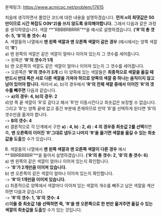 문제링크: https://www.acmicpc.net/problem/17615

처음에 생각하면서 풀었던 코드에 대한 내용을 설명하겠습니다. **먼저 n의 최댓값은 50만이므로 시간 복잡도 O(N^2)을 쓰지 않도록 유의해야합니다.** 그래서 다음과 같은 과정을 생각하였습니다. 색깔 **"RBBBRBRRR"**을 예시로 설명하겠습니다. **('R'의 총 갯수: 5, 'B'의 총 갯수: 4)**  
A. 색깔들의 나열에서 **맨 왼쪽 색깔과 맨 오른쪽 색깔이 같은 경우** (예시에서는 양쪽 색깔이 **'R'**)  
 a) 맨 왼쪽의 색깔은 같은 색깔이 얼마나 이어져 있는지 그 갯수를 세어줍니다.  
 -> 왼쪽은 **'R'의 갯수가 1개**  
 b) 맨 오른쪽의 색깔도 같은 색깔이 얼마나 이어져 있는지 그 갯수를 세어줍니다.  
 -> 오른쪽은 **'R'의 갯수가 3개**
c) 이 양쪽에 있는 색깔들은 **최종적으로 색깔을 옮길 때 반드시 반대 쪽은 서로 다른 색깔을 가져야 하므로 양쪽의 색깔 중 하나는 움직이지 않고 남아 있어야 합니다.** 따라서 a), b)각 경우에서 **'R'의 전체 색깔 중에서 이어진 'R'의 갯수를 빼주면** 다음과 같습니다.  
 -> **a)의 경우: 4, b)의 경우: 2**  
 d)양 쪽 끝 색깔이 'R'로 같다고 해서 'R'만 이동시킨다고 최솟값은 보장할 수 없습니다. 그리고 'B'는 양쪽 끝에 없고 중간 부분에 존재하므로 만약 'B'를 선택하게 된다면 'B'의 갯수만큼 옮겨야 합니다.  
 -> **B의 갯수: 4**  
 e) 결론적으로 각 단계에서 구한 **a) : 4, b) : 2, d) : 4 의 경우중 최솟값 2를 선택**하면 즉, **맨 오른쪽의 이어진 'R'그대로 냅두고 나머지 'R'을 옮기면 색깔을 옮길 수 있는 최솟값을 도출**할 수가 있습니다.

B. 색깔들의 나열에서 **맨 왼쪽 색깔과 맨 오른쪽 색깔이 다른 경우** 예시 **'BBRBBBBR'**을 들어서 설명하겠습니다. **('R'의 총 갯수: 2, 'B'의 총 갯수: 6)**  
 a) 맨 왼쪽의 같은 색깔이 얼마나 이어져 있는지 확인합니다.  
 -> **'B'가 2개만큼 이어져 있습니다.**  
 b) 맨 오른쪽의 같은 색깔이 얼마나 이어져 있는지 확인합니다.  
 -> **'R'이 1개만큼 이어져 있습니다.**  
 c) 최종적으로 양쪽에서 색깔마다 이어져 있는 색깔의 개수를 빼주고 남은 색깔을 계산하면 다음과 같습니다.  
 -> **'R'의 갯수: 1, 'B'의 갯수: 4**  
 d)**이들 중 최솟값 1을 선택하면 즉, 'R'을 맨 오른쪽으로 한 번만 옮겨주면 옮길 수 있는 색깔의 최솟값을 도출**할 수가 있는 것입니다.
